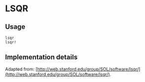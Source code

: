 # LSQR

## Usage

```@docs
lsqr
lsqr!
```

## Implementation details

Adapted from: [http://web.stanford.edu/group/SOL/software/lsqr/](http://web.stanford.edu/group/SOL/software/lsqr/).
